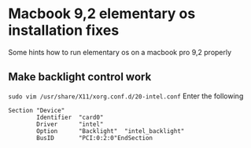 # Macbook 9,2 elementary os installation fixes
Some hints how to run elementary os on a macbook pro 9,2 properly

## Make backlight control work
`sudo vim /usr/share/X11/xorg.conf.d/20-intel.conf`
Enter the following
```
Section "Device"
        Identifier  "card0"
        Driver      "intel"
        Option      "Backlight"  "intel_backlight"
        BusID       "PCI:0:2:0"EndSection
```
